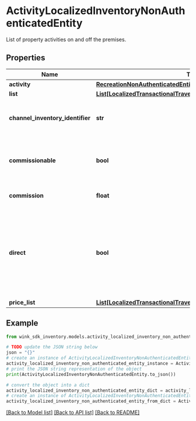 # ActivityLocalizedInventoryNonAuthenticatedEntity

List of property activities on and off the premises.

## Properties

Name | Type | Description | Notes
------------ | ------------- | ------------- | -------------
**activity** | [**RecreationNonAuthenticatedEntity**](RecreationNonAuthenticatedEntity.md) |  | [optional] 
**list** | [**List[LocalizedTransactionalTravelInventoryNonAuthenticatedEntity]**](LocalizedTransactionalTravelInventoryNonAuthenticatedEntity.md) |  | [optional] 
**channel_inventory_identifier** | **str** | Channel blocking identifier referencing this record. | [optional] 
**commissionable** | **bool** | Whether this package is commissionable based on the incoming sales channel. | [optional] 
**commission** | **float** | The commission percentage. | [optional] 
**direct** | **bool** | Indicates whether the blocking from sales channel is direct or not. If you are a travel agent doing your own acquiring, this flag has to be true to make a booking. | [default to False]
**price_list** | [**List[LocalizedTransactionalTravelInventoryNonAuthenticatedEntity]**](LocalizedTransactionalTravelInventoryNonAuthenticatedEntity.md) |  | [optional] 

## Example

```python
from wink_sdk_inventory.models.activity_localized_inventory_non_authenticated_entity import ActivityLocalizedInventoryNonAuthenticatedEntity

# TODO update the JSON string below
json = "{}"
# create an instance of ActivityLocalizedInventoryNonAuthenticatedEntity from a JSON string
activity_localized_inventory_non_authenticated_entity_instance = ActivityLocalizedInventoryNonAuthenticatedEntity.from_json(json)
# print the JSON string representation of the object
print(ActivityLocalizedInventoryNonAuthenticatedEntity.to_json())

# convert the object into a dict
activity_localized_inventory_non_authenticated_entity_dict = activity_localized_inventory_non_authenticated_entity_instance.to_dict()
# create an instance of ActivityLocalizedInventoryNonAuthenticatedEntity from a dict
activity_localized_inventory_non_authenticated_entity_from_dict = ActivityLocalizedInventoryNonAuthenticatedEntity.from_dict(activity_localized_inventory_non_authenticated_entity_dict)
```
[[Back to Model list]](../README.md#documentation-for-models) [[Back to API list]](../README.md#documentation-for-api-endpoints) [[Back to README]](../README.md)


